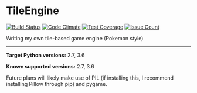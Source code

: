 # TileEngine #

[![Build Status](https://api.travis-ci.com/WORD559/TileEngine.svg?branch=master)](https://travis-ci.com/WORD559/TileEngine)
[![Code Climate](https://codeclimate.com/github/WORD559/TileEngine/badges/gpa.svg)](https://codeclimate.com/github/WORD559/TileEngine)
[![Test Coverage](https://codeclimate.com/github/WORD559/TileEngine/badges/coverage.svg)](https://codeclimate.com/github/WORD559/TileEngine/coverage)
[![Issue Count](https://codeclimate.com/github/WORD559/TileEngine/badges/issue_count.svg)](https://codeclimate.com/github/WORD559/TileEngine)

Writing my own tile-based game engine (Pokemon style)

-----------------------------------

**Target Python versions:** 2.7, 3.6

**Known supported versions:** 2.7, 3.6

Future plans will likely make use of PIL (if installing this, I
recommend installing Pillow through pip) and pygame.
